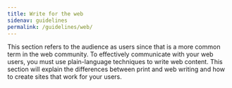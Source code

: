 ```yaml
---
title: Write for the web
sidenav: guidelines
permalink: /guidelines/web/
---
```


This section refers to the audience as users since that is a more common term in the web community. To effectively communicate with your web users, you must use plain-language techniques to write web content. This section will explain the differences between print and web writing and how to create sites that work for your users.
